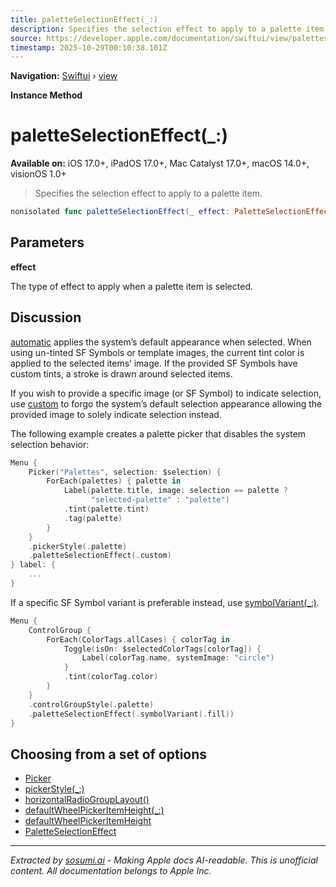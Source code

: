 ```yaml
---
title: paletteSelectionEffect(_:)
description: Specifies the selection effect to apply to a palette item.
source: https://developer.apple.com/documentation/swiftui/view/paletteselectioneffect(_:)
timestamp: 2025-10-29T00:10:38.101Z
---
```


**Navigation:** [Swiftui](/documentation/swiftui) › [view](/documentation/swiftui/view)

**Instance Method**

# paletteSelectionEffect(_:)

**Available on:** iOS 17.0+, iPadOS 17.0+, Mac Catalyst 17.0+, macOS 14.0+, visionOS 1.0+

> Specifies the selection effect to apply to a palette item.

```swift
nonisolated func paletteSelectionEffect(_ effect: PaletteSelectionEffect) -> some View
```

## Parameters

**effect**

The type of effect to apply when a palette item is selected.



## Discussion

[automatic](/documentation/swiftui/paletteselectioneffect/automatic) applies the system’s default appearance when selected. When using un-tinted SF Symbols or template images, the current tint color is applied to the selected items’ image. If the provided SF Symbols have custom tints, a stroke is drawn around selected items.

If you wish to provide a specific image (or SF Symbol) to indicate selection, use [custom](/documentation/swiftui/paletteselectioneffect/custom) to forgo the system’s default selection appearance allowing the provided image to solely indicate selection instead.

The following example creates a palette picker that disables the system selection behavior:

```swift
Menu {
    Picker("Palettes", selection: $selection) {
        ForEach(palettes) { palette in
            Label(palette.title, image: selection == palette ?
                  "selected-palette" : "palette")
            .tint(palette.tint)
            .tag(palette)
        }
    }
    .pickerStyle(.palette)
    .paletteSelectionEffect(.custom)
} label: {
    ...
}
```

If a specific SF Symbol variant is preferable instead, use [symbolVariant(_:)](/documentation/swiftui/paletteselectioneffect/symbolvariant(_:)).

```swift
Menu {
    ControlGroup {
        ForEach(ColorTags.allCases) { colorTag in
            Toggle(isOn: $selectedColorTags[colorTag]) {
                Label(colorTag.name, systemImage: "circle")
            }
            .tint(colorTag.color)
        }
    }
    .controlGroupStyle(.palette)
    .paletteSelectionEffect(.symbolVariant(.fill))
}
```

## Choosing from a set of options

- [Picker](/documentation/swiftui/picker)
- [pickerStyle(_:)](/documentation/swiftui/view/pickerstyle(_:))
- [horizontalRadioGroupLayout()](/documentation/swiftui/view/horizontalradiogrouplayout())
- [defaultWheelPickerItemHeight(_:)](/documentation/swiftui/view/defaultwheelpickeritemheight(_:))
- [defaultWheelPickerItemHeight](/documentation/swiftui/environmentvalues/defaultwheelpickeritemheight)
- [PaletteSelectionEffect](/documentation/swiftui/paletteselectioneffect)

---

*Extracted by [sosumi.ai](https://sosumi.ai) - Making Apple docs AI-readable.*
*This is unofficial content. All documentation belongs to Apple Inc.*
